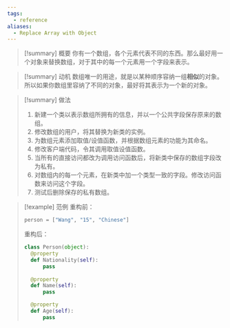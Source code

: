 ```yaml
---
tags:
  - reference
aliases:
  - Replace Array with Object
---
```

> [!summary] 概要
> 你有一个数组，各个元素代表不同的东西。那么最好用一个对象来替换数组，对于其中的每一个元素用一个字段来表示。

> [!summary] 动机
> 数组唯一的用途，就是以某种顺序容纳一组**相似**的对象。所以如果你数组里容纳了不同的对象，最好将其表示为一个新的对象。

> [!summary] 做法
> 1. 新建一个类以表示数组所拥有的信息，并以一个公共字段保存原来的数组。
> 2. 修改数组的用户，将其替换为新类的实例。
> 3. 为数组元素添加取值/设值函数，并根据数组元素的功能为其命名。
> 4. 修改客户端代码，令其调用取值设值函数。
> 5. 当所有的直接访问都改为调用访问函数后，将新类中保存的数组字段改为私有。
> 6. 对数组内的每一个元素，在新类中加一个类型一致的字段。修改访问函数来访问这个字段。
> 7. 测试后删除保存的私有数组。

> [!example] 范例
> 重构前：
> ```python
> person = ["Wang", "15", "Chinese"]
> ```
> 重构后：
> ```python
> class Person(object):
> 	@property
> 	def Nationality(self):
> 		pass
> 		
> 	@property
> 	def Name(self):
> 		pass
>
> 	@property
> 	def Age(self):
> 		pass
> ```